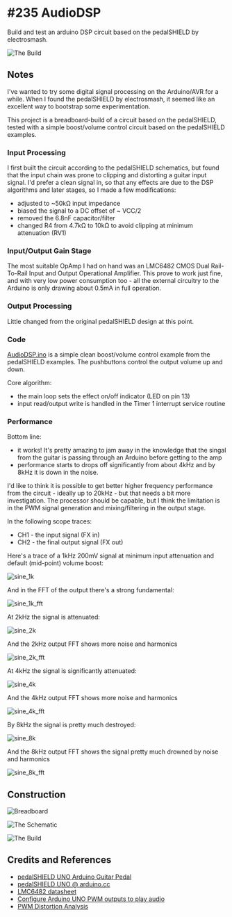 # #235 AudioDSP

Build and test an arduino DSP circuit based on the pedalSHIELD by electrosmash.

![The Build](./assets/AudioDSP_build.jpg?raw=true)

## Notes

I've wanted to try some digital signal processing on the Arduino/AVR for a while.
When I found the pedalSHIELD by electrosmash, it seemed like an excellent way to bootstrap some experimentation.

This project is a breadboard-build of a circuit based on the pedalSHIELD, tested with a simple boost/volume control
circuit based on the pedalSHIELD examples.


### Input Processing

I first built the circuit according to the pedalSHIELD schematics, but found that the input chain was prone to
clipping and distorting a guitar input signal. I'd prefer a clean signal in, so that any effects are due
to the DSP algorithms and later stages, so I made a few modifications:

* adjusted to ~50kΩ input impedance
* biased the signal to a DC offset of ~ VCC/2
* removed the 6.8nF capacitor/filter
* changed R4 from 4.7kΩ to 10kΩ to avoid clipping at minimum attenuation (RV1)


### Input/Output Gain Stage

The most suitable OpAmp I had on hand was an LMC6482 CMOS Dual Rail-To-Rail Input and Output Operational Amplifier.
This prove to work just fine, and with very low power consumption too - all the external circuitry to the Arduino is
only drawing about 0.5mA in full operation.


### Output Processing

Little changed from the original pedalSHIELD design at this point.


### Code

[AudioDSP.ino](./AudioDSP.ino) is a simple clean boost/volume control example from the pedalSHIELD examples.
The pushbuttons control the output volume up and down.

Core algorithm:

* the main loop sets the effect on/off indicator (LED on pin 13)
* input read/output write is handled in the Timer 1 interrupt service routine


### Performance

Bottom line:

* it works! It's pretty amazing to jam away in the knowledge that the singal from the guitar is passing through an Arduino before getting to the amp
* performance starts to drops off significantly from about 4kHz and by 8kHz it is down in the noise.

I'd like to think it is possible to get better higher frequency performance from the circuit - ideally up to 20kHz -
but that needs a bit more investigation. The processor should be capable, but I think the limitation is in the
PWM signal generation and mixing/filtering in the output stage.

In the following scope traces:

* CH1 - the input signal (FX in)
* CH2 - the final output signal (FX out)

Here's a trace of a 1kHz 200mV signal at minimum input attenuation and default (mid-point) volume boost:

![sine_1k](./assets/sine_1k.gif?raw=true)

And in the FFT of the output there's a strong fundamental:

![sine_1k_fft](./assets/sine_1k_fft.gif?raw=true)

At 2kHz the signal is attenuated:

![sine_2k](./assets/sine_2k.gif?raw=true)

And the 2kHz output FFT shows more noise and harmonics

![sine_2k_fft](./assets/sine_2k_fft.gif?raw=true)

At 4kHz the signal is significantly attenuated:

![sine_4k](./assets/sine_4k.gif?raw=true)

And the 4kHz output FFT shows more noise and harmonics

![sine_4k_fft](./assets/sine_4k_fft.gif?raw=true)

By 8kHz the signal is pretty much destroyed:

![sine_8k](./assets/sine_8k.gif?raw=true)

And the 8kHz output FFT shows the signal pretty much drowned by noise and harmonics

![sine_8k_fft](./assets/sine_8k_fft.gif?raw=true)


## Construction

![Breadboard](./assets/AudioDSP_bb.jpg?raw=true)

![The Schematic](./assets/AudioDSP_schematic.jpg?raw=true)

![The Build](./assets/AudioDSP_build.jpg?raw=true)

## Credits and References
* [pedalSHIELD UNO Arduino Guitar Pedal](http://www.electrosmash.com/pedalshield-uno)
* [pedalSHIELD UNO @ arduino.cc](https://create.arduino.cc/projecthub/electrosmash/arduino-uno-guitar-pedal-b2ba96)
* [LMC6482 datasheet](http://www.futurlec.com/Linear/LMC6482IN.shtml)
* [Configure Arduino UNO PWM outputs to play audio](http://www.electrosmash.com/forum/pedalshield-uno/111-configure-arduino-uno-pwm-outputs-to-play-audio?lang=en)
* [PWM Distortion Analysis](http://www.openmusiclabs.com/learning/digital/pwm-dac/pwm-distortion-analysis/index.html)

